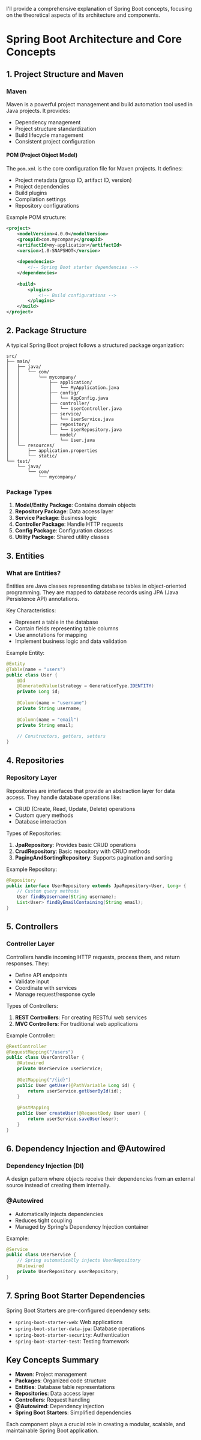 I'll provide a comprehensive explanation of Spring Boot concepts, focusing on the theoretical aspects of its architecture and components.

# Spring Boot Architecture and Core Concepts

## 1. Project Structure and Maven

### Maven
Maven is a powerful project management and build automation tool used in Java projects. It provides:
- Dependency management
- Project structure standardization
- Build lifecycle management
- Consistent project configuration

#### POM (Project Object Model)
The `pom.xml` is the core configuration file for Maven projects. It defines:
- Project metadata (group ID, artifact ID, version)
- Project dependencies
- Build plugins
- Compilation settings
- Repository configurations

Example POM structure:
```xml
<project>
    <modelVersion>4.0.0</modelVersion>
    <groupId>com.mycompany</groupId>
    <artifactId>my-application</artifactId>
    <version>1.0-SNAPSHOT</version>
    
    <dependencies>
        <!-- Spring Boot starter dependencies -->
    </dependencies>
    
    <build>
        <plugins>
            <!-- Build configurations -->
        </plugins>
    </build>
</project>
```

## 2. Package Structure

A typical Spring Boot project follows a structured package organization:

```
src/
├── main/
│   ├── java/
│   │   └── com/
│   │       └── mycompany/
│   │           ├── application/
│   │           │   └── MyApplication.java
│   │           ├── config/
│   │           │   └── AppConfig.java
│   │           ├── controller/
│   │           │   └── UserController.java
│   │           ├── service/
│   │           │   └── UserService.java
│   │           ├── repository/
│   │           │   └── UserRepository.java
│   │           └── model/
│   │               └── User.java
│   └── resources/
│       ├── application.properties
│       └── static/
└── test/
    └── java/
        └── com/
            └── mycompany/
```

### Package Types
1. **Model/Entity Package**: Contains domain objects
2. **Repository Package**: Data access layer
3. **Service Package**: Business logic
4. **Controller Package**: Handle HTTP requests
5. **Config Package**: Configuration classes
6. **Utility Package**: Shared utility classes

## 3. Entities

### What are Entities?
Entities are Java classes representing database tables in object-oriented programming. They are mapped to database records using JPA (Java Persistence API) annotations.

Key Characteristics:
- Represent a table in the database
- Contain fields representing table columns
- Use annotations for mapping
- Implement business logic and data validation

Example Entity:
```java
@Entity
@Table(name = "users")
public class User {
    @Id
    @GeneratedValue(strategy = GenerationType.IDENTITY)
    private Long id;
    
    @Column(name = "username")
    private String username;
    
    @Column(name = "email")
    private String email;
    
    // Constructors, getters, setters
}
```

## 4. Repositories

### Repository Layer
Repositories are interfaces that provide an abstraction layer for data access. They handle database operations like:
- CRUD (Create, Read, Update, Delete) operations
- Custom query methods
- Database interaction

Types of Repositories:
1. **JpaRepository**: Provides basic CRUD operations
2. **CrudRepository**: Basic repository with CRUD methods
3. **PagingAndSortingRepository**: Supports pagination and sorting

Example Repository:
```java
@Repository
public interface UserRepository extends JpaRepository<User, Long> {
    // Custom query methods
    User findByUsername(String username);
    List<User> findByEmailContaining(String email);
}
```

## 5. Controllers

### Controller Layer
Controllers handle incoming HTTP requests, process them, and return responses. They:
- Define API endpoints
- Validate input
- Coordinate with services
- Manage request/response cycle

Types of Controllers:
1. **REST Controllers**: For creating RESTful web services
2. **MVC Controllers**: For traditional web applications

Example Controller:
```java
@RestController
@RequestMapping("/users")
public class UserController {
    @Autowired
    private UserService userService;
    
    @GetMapping("/{id}")
    public User getUser(@PathVariable Long id) {
        return userService.getUserById(id);
    }
    
    @PostMapping
    public User createUser(@RequestBody User user) {
        return userService.saveUser(user);
    }
}
```

## 6. Dependency Injection and @Autowired

### Dependency Injection (DI)
A design pattern where objects receive their dependencies from an external source instead of creating them internally.

### @Autowired
- Automatically injects dependencies
- Reduces tight coupling
- Managed by Spring's Dependency Injection container

Example:
```java
@Service
public class UserService {
    // Spring automatically injects UserRepository
    @Autowired
    private UserRepository userRepository;
}
```

## 7. Spring Boot Starter Dependencies

Spring Boot Starters are pre-configured dependency sets:
- `spring-boot-starter-web`: Web applications
- `spring-boot-starter-data-jpa`: Database operations
- `spring-boot-starter-security`: Authentication
- `spring-boot-starter-test`: Testing framework

## Key Concepts Summary
- **Maven**: Project management
- **Packages**: Organized code structure
- **Entities**: Database table representations
- **Repositories**: Data access layer
- **Controllers**: Request handling
- **@Autowired**: Dependency injection
- **Spring Boot Starters**: Simplified dependencies

Each component plays a crucial role in creating a modular, scalable, and maintainable Spring Boot application.